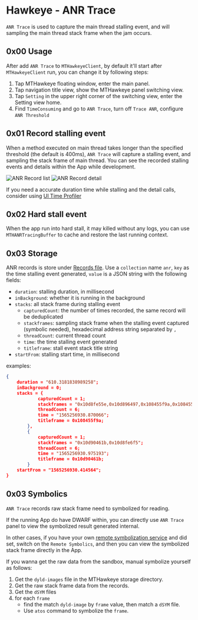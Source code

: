 # Hawkeye - ANR Trace

`ANR Trace` is used to capture the main thread stalling event, and will sampling the main thread stack frame when the jam occurs.

## 0x00 Usage

After add `ANR Trace` to `MTHawkeyeClient`, by default it'll start after `MTHawkeyeClient` run, you can change it by following steps:

1. Tap MTHawkeye floating window, enter the main panel.
2. Tap navigation title view, show the MTHawkeye panel switching view.
3. Tap `Setting` in the upper right corner of the switching view, enter the Setting view home.
4. Find `TimeConsuming` and go to `ANR Trace`, turn off `Trace ANR`, configure `ANR Threshold`

## 0x01 Record stalling event

When a method executed on main thread takes longer than the specified threshold (the default is 400ms), `ANR Trace` will capture a stalling event, and sampling the stack frame of main thread. You can see the recorded stalling events and details within the App while development.

![ANR Record list](./anr-record-list.png) ![ANR Record detail](./anr-record-detail.png)

If you need a accurate duration time while stalling and the detail calls, consider using [UI Time Profiler](./ui-time-profiler.md)

## 0x02 Hard stall event

When the app run into hard stall, it may killed without any logs, you can use `MTHANRTracingBuffer` to cache and restore the last running context.


## 0x03 Storage

ANR records is store under [Records file](./../hawkeye-storage.md#0x02-built-in-plugin-data-storage-instructions). Use a `collection` name `anr`, `key` as the time stalling event generated, `value` is a JSON string with the following fields:

- `duration`: stalling duration, in millisecond
- `inBackground`: whether it is running in the background
- `stacks`: all stack frame during stalling event 
    - `capturedCount`: the number of times recorded, the same record will be deduplicated
    - `stackframes`: sampling stack frame when the stalling event captured (symbolic needed), hexadecimal address string separated by `,`
    - `threadCount`: current thread count
    - `time`: the time stalling event generated
    - `titleframe`: stall event stack title string
- `startFrom`: stalling start time, in millisecond

examples:

```json
{
    duration = "610.3181838989258";
    inBackground = 0;
    stacks = {
            capturedCount = 1;
            stackframes = "0x10d8fe55e,0x10d896497,0x108455f9a,0x108455c01,0x108455620,0x116a5d3d4,0x116a5d7b1,0x116888611,0x11687945f,0x1168a8865,0x10d8c4856,0x10d8bf2ed,0x10d8bf969,0x10d8bf055,0x10fa8fbaf,0x11687f88c,0x108460821,0x10e0084ac";
            threadCount = 6;
            time = "1565256930.870066";
            titleframe = 0x108455f9a;
        },
        {
            capturedCount = 1;
            stackframes = "0x10d90461b,0x10d8fe6f5";
            threadCount = 6;
            time = "1565256930.975193";
            titleframe = 0x10d90461b;
        }
    startFrom = "1565256930.414564";
}
```

## 0x03 Symbolics

`ANR Trace` records raw stack frame need to symbolized for reading.

If the running App do have DWARF within, you can directly use `ANR Trace` panel to view the symbolized result generated internal.

In other cases, if you have your own [remote symbolization service](./../hawkeye-remote-symbolics.md) and did set, switch on the `Remote Symbolics`, and then you can view the symbolized stack frame directly in the App.

If you wanna get the raw data from the sandbox, manual symbolize yourself as follows:

1. Get the `dyld-images` file in the MTHawkeye storage directory.
2. Get the raw stack frame data from the records.
3. Get the `dSYM` files
4. for each `frame`
    - find the match `dyld-image` by `frame` value, then match a `dSYM` file.
    - Use `atos` command to symbolize the `frame`.
